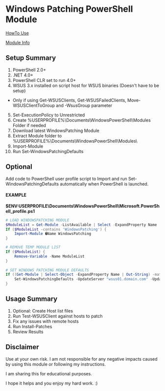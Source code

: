 # Windows Patching PowerShell Module

[HowTo Use](http://www.bonusbits.com/main/HowTo:Use_Windows_Patching_PowerShell_Module_to_Automate_Patching_with_WSUS_as_the_Client_Patch_Source)

[Module Info](http://www.bonusbits.com/main/Automation:Windows_Patching_PowerShell_Module)

## Setup Summary

1. PowerShell 2.0+
2. .NET 4.0+
3. PowerShell CLR set to run 4.0+
4. WSUS 3.x installed on script host for WSUS binaries (Doesn't have to be setup)
  + Only if using Get-WSUSClients, Get-WSUSFailedClients, Move-WSUSClientToGroup and -WsusGroup parameter
5. Set-ExecutionPolicy to Unrestricted
6. Create %USERPROFILE%\Documents\WindowsPowerShell\Modules Folder if needed
7. Download latest WindowsPatching Module
8. Extract Module folder to %USERPROFILE%\Documents\WindowsPowerShell\Modules\
9. Import-Module
10. Run Set-WindowsPatchingDefaults


## Optional 
Add code to PowerShell user profile script to Import and run Set-WindowsPatchingDefaults automatically when PowerShell is launched.

#### EXAMPLE


**$ENV:USERPROFILE\Documents\WindowsPowerShell\Microsoft.PowerShell_profile.ps1**

```powershell
# LOAD WINDOWSPATCHING MODULE
$ModuleList = Get-Module -ListAvailable | Select -ExpandProperty Name
If ($ModuleList -contains 'WindowsPatching') {
	Import-Module �Name WindowsPatching
}

# REMOVE TEMP MODULE LIST
If ($ModuleList) {
	Remove-Variable -Name ModuleList
}
	
# SET WINDOWS PATCHING MODULE DEFAULTS
If ((Get-Module | Select-Object -ExpandProperty Name | Out-String) -match "WindowsPatching") {
	Set-WindowsPatchingDefaults -UpdateServer "wsus01.domain.com" -UpdateServerURL "http://wsus01.domain.com" -UpdateServerPort "80" -Quiet
}
```

## Usage Summary

1. Optional: Create Host list files
2. Run Test-WSUSClient against hosts to patch
3. Fix any issues with remote hosts
4. Run Install-Patches
5. Review Results


## Disclaimer

Use at your own risk. I am not responsible for any negative impacts caused by using this module or following my instructions.

I am sharing this for educational purposes. 

I hope it helps and you enjoy my hard work. :)
